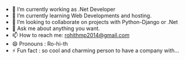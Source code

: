 - 🔭 I’m currently working as .Net Developer
- 🌱 I’m currently learning Web Developments and hosting.
- 👯 I’m looking to collaborate on projects with Python-Django or .Net 
- 💬 Ask me about anything you want.
- 📫 How to reach me: rohithmp2014@gmail.com
- 😄 Pronouns : Ro-hi-th
- ⚡ Fun fact : so cool and charming person to have a company with...
